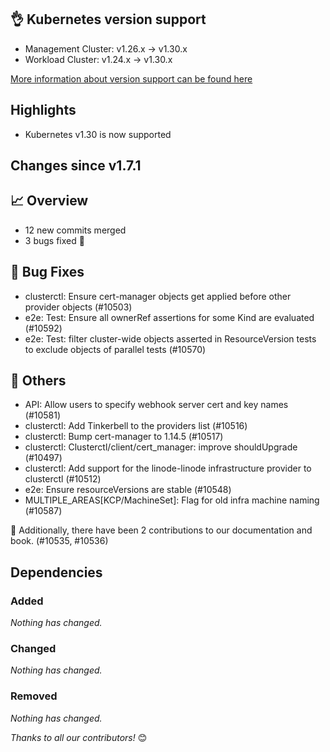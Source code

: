 ## 👌 Kubernetes version support

- Management Cluster: v1.26.x -> v1.30.x
- Workload Cluster: v1.24.x -> v1.30.x

[More information about version support can be found here](https://cluster-api.sigs.k8s.io/reference/versions.html)

## Highlights

* Kubernetes v1.30 is now supported

## Changes since v1.7.1
## :chart_with_upwards_trend: Overview
- 12 new commits merged
- 3 bugs fixed 🐛

## :bug: Bug Fixes
- clusterctl: Ensure cert-manager objects get applied before other provider objects (#10503)
- e2e: Test: Ensure all ownerRef assertions for some Kind are evaluated (#10592)
- e2e: Test: filter cluster-wide objects asserted in ResourceVersion tests to exclude objects of parallel tests (#10570)

## :seedling: Others
- API: Allow users to specify webhook server cert and key names (#10581)
- clusterctl: Add Tinkerbell to the providers list (#10516)
- clusterctl: Bump cert-manager to 1.14.5 (#10517)
- clusterctl: Clusterctl/client/cert_manager: improve shouldUpgrade (#10497)
- clusterctl: Add support for the linode-linode infrastructure provider to clusterctl (#10512)
- e2e: Ensure resourceVersions are stable (#10548)
- MULTIPLE_AREAS[KCP/MachineSet]: Flag for old infra machine naming (#10587)

:book: Additionally, there have been 2 contributions to our documentation and book. (#10535, #10536) 

## Dependencies

### Added
_Nothing has changed._

### Changed
_Nothing has changed._

### Removed
_Nothing has changed._

_Thanks to all our contributors!_ 😊
